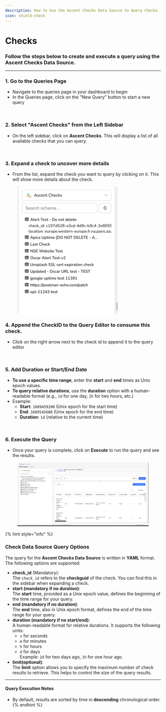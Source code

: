 ```yaml
---
description: How to Use the Ascent Checks Data Source to Query Checks
icon: shield-check
---
```


# Checks

### Follow the steps below to create and execute a query using the Ascent Checks Data Source.

***

### 1. Go to the Queries Page

* Navigate to the queries page in your dashboard to begin
* In the Queries page, click on the "New Query" button to start a new query

<figure><picture><source srcset="../../.gitbook/assets/Screenshot 2025-01-29 at 2.31.58 PM.png" media="(prefers-color-scheme: dark)"><img src="../../.gitbook/assets/Screenshot 2025-01-29 at 2.29.38 PM.png" alt=""></picture><figcaption></figcaption></figure>

### 2. Select "Ascent Checks" from the Left Sidebar

* On the left sidebar, click on **Ascent Checks**. This will display a list of all available checks that you can query.

<figure><picture><source srcset="../../.gitbook/assets/Screenshot 2025-01-29 at 2.32.34 PM.png" media="(prefers-color-scheme: dark)"><img src="../../.gitbook/assets/Screenshot 2025-01-29 at 2.38.29 PM.png" alt=""></picture><figcaption></figcaption></figure>

### 3. Expand a check to uncover more details

* From the list, expand the check you want to query by clicking on it. This will show more details about the check.

<div align="left"><figure><picture><source srcset="../../.gitbook/assets/Screenshot 2025-01-29 at 2.40.21 PM.png" media="(prefers-color-scheme: dark)"><img src="../../.gitbook/assets/image (569).png" alt="" width="325"></picture><figcaption></figcaption></figure></div>

### 4. Append the CheckID to the Query Editor to consume this check.

* Click on the right arrow next to the check id to append it to the query editor

<figure><picture><source srcset="../../.gitbook/assets/Screenshot 2025-01-29 at 2.42.28 PM.png" media="(prefers-color-scheme: dark)"><img src="../../.gitbook/assets/Screenshot 2025-01-29 at 2.41.55 PM.png" alt=""></picture><figcaption></figcaption></figure>

### 5. Add Duration or Start/End Date

* **To use a specific time range**, enter the **start** and **end** times as Unix epoch values.
* **To query relative durations**, use the **duration** option with a human-readable format (e.g., `1d` for one day, `2h` for two hours, etc.)
* Example:
  * **Start**: `1609459200` (Unix epoch for the start time)
  * **End**: `1609545600` (Unix epoch for the end time)
  * **Duration**: `1d` (relative to the current time)

<figure><picture><source srcset="../../.gitbook/assets/Screenshot 2025-01-29 at 2.49.42 PM.png" media="(prefers-color-scheme: dark)"><img src="../../.gitbook/assets/Screenshot 2025-01-29 at 2.49.30 PM.png" alt=""></picture><figcaption></figcaption></figure>

### 6. Execute the Query

* Once your query is complete, click on **Execute** to run the query and see the results.

<figure><picture><source srcset="../../.gitbook/assets/Screenshot 2025-01-29 at 2.50.51 PM.png" media="(prefers-color-scheme: dark)"><img src="../../.gitbook/assets/image (570).png" alt=""></picture><figcaption></figcaption></figure>



{% hint style="info" %}


### Check Data Source Query Options

The query for the **Ascent Checks Data Source** is written in **YAML** format. The following options are supported:

* **check\_id** (Mandatory):\
  The `check_id` refers to the **checkguid** of the check. You can find this in the sidebar when expanding a check.
* **start (mandatory if no duration)**:\
  The **start** time, provided as a Unix epoch value, defines the beginning of the time range for your query.
* **end (mandatory if no duration)**:\
  The **end** time, also in Unix epoch format, defines the end of the time range for your query.
* **duration (mandatory if no start/end)**:\
  A human-readable format for relative durations. It supports the following units:
  * `s` for seconds
  * `m` for minutes
  * `h` for hours
  * `d` for days\
    Example: `2d` for two days ago, `1h` for one hour ago.
* **limit(optional)**:\
  The **limit** option allows you to specify the maximum number of check results to retrieve. This helps to control the size of the query results.

***

#### Query Execution Notes

* By default, results are sorted by time in **descending** chronological order.
{% endhint %}



















